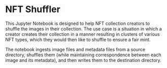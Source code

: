 # NFT Shuffler

This Jupyter Notebook is designed to help NFT collection creators to shuffle the images in their collection. The use case is a situation in which a creator creates their collection in a manner resulting in clusters of various NFT types, which they would then like to shuffle to ensure a fair mint.

The notebook ingests image files and metadata files from a source directory, shuffles them (while maintaining correspondence between each image and its metadata), and then writes them to the destination directory.